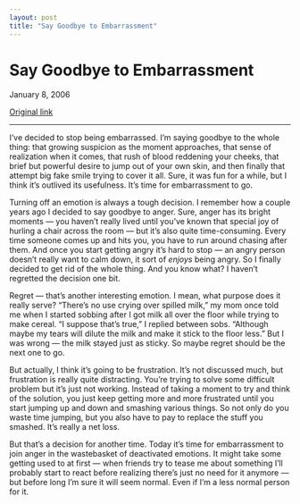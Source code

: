 ```yaml
---
layout: post
title: "Say Goodbye to Embarrassment"
---
```

Say Goodbye to Embarrassment
============================

January 8, 2006

[Original link](http://www.aaronsw.com/weblog/emotions)

* * * * *

I’ve decided to stop being embarrassed. I’m saying goodbye to the whole
thing: that growing suspicion as the moment approaches, that sense of
realization when it comes, that rush of blood reddening your cheeks,
that brief but powerful desire to jump out of your own skin, and then
finally that attempt big fake smile trying to cover it all. Sure, it was
fun for a while, but I think it’s outlived its usefulness. It’s time for
embarrassment to go.

Turning off an emotion is always a tough decision. I remember how a
couple years ago I decided to say goodbye to anger. Sure, anger has its
bright moments — you haven’t really lived until you’ve known that
special joy of hurling a chair across the room — but it’s also quite
time-consuming. Every time someone comes up and hits you, you have to
run around chasing after them. And once you start getting angry it’s
hard to stop — an angry person doesn’t really want to calm down, it sort
of *enjoys* being angry. So I finally decided to get rid of the whole
thing. And you know what? I haven’t regretted the decision one bit.

Regret — that’s another interesting emotion. I mean, what purpose does
it really serve? “There’s no use crying over spilled milk,” my mom once
told me when I started sobbing after I got milk all over the floor while
trying to make cereal. “I suppose that’s true,” I replied between sobs.
“Although maybe my tears will dilute the milk and make it stick to the
floor less.” But I was wrong — the milk stayed just as sticky. So maybe
regret should be the next one to go.

But actually, I think it’s going to be frustration. It’s not discussed
much, but frustration is really quite distracting. You’re trying to
solve some difficult problem but it’s just not working. Instead of
taking a moment to try and think of the solution, you just keep getting
more and more frustrated until you start jumping up and down and
smashing various things. So not only do you waste time jumping, but you
also have to pay to replace the stuff you smashed. It’s really a net
loss.

But that’s a decision for another time. Today it’s time for
embarrassment to join anger in the wastebasket of deactivated emotions.
It might take some getting used to at first — when friends try to tease
me about something I’ll probably start to react before realizing there’s
just no need for it anymore — but before long I’m sure it will seem
normal. Even if I’m a less normal person for it.
